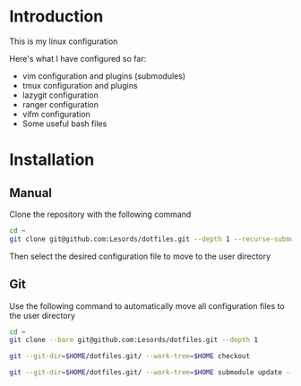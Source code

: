 # Introduction

This is my linux configuration

Here's what I have configured so far:

- vim configuration and plugins (submodules)
- tmux configuration and plugins
- lazygit configuration
- ranger configuration
- vifm configuration
- Some useful bash files

# Installation

## Manual

Clone the repository with the following command

```bash
cd ~
git clone git@github.com:Lesords/dotfiles.git --depth 1 --recurse-submodules --shallow-submodules
```

Then select the desired configuration file to move to the user directory


## Git

Use the following command to automatically move all configuration files to the user directory

```bash
cd ~
git clone --bare git@github.com:Lesords/dotfiles.git --depth 1

git --git-dir=$HOME/dotfiles.git/ --work-tree=$HOME checkout

git --git-dir=$HOME/dotfiles.git/ --work-tree=$HOME submodule update --init --recursive --depth 1
```
